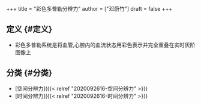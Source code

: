 +++
title = "彩色多普勒分辨力"
author = ["邓蔚竹"]
draft = false
+++

## 定义 {#定义}

-   彩色多普勒系统是将血管,心腔内的血流状态用彩色表示并完全重叠在实时灰阶图像上


## 分类 {#分类}

-   [空间分辨力]({{< relref "2020092616-空间分辨力" >}})
-   [时间分辨力]({{< relref "2020092616-时间分辨力" >}})